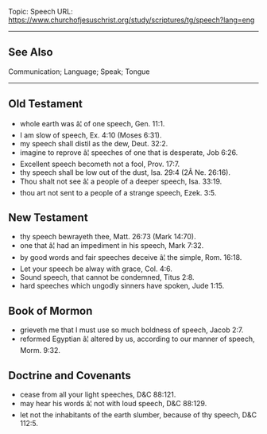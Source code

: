 Topic: Speech
URL: https://www.churchofjesuschrist.org/study/scriptures/tg/speech?lang=eng

---

## See Also

Communication; Language; Speak; Tongue

---

## Old Testament

- whole earth was â¦ of one speech, Gen. 11:1.
- I am slow of speech, Ex. 4:10 (Moses 6:31).
- my speech shall distil as the dew, Deut. 32:2.
- imagine to reprove â¦ speeches of one that is desperate, Job 6:26.
- Excellent speech becometh not a fool, Prov. 17:7.
- thy speech shall be low out of the dust, Isa. 29:4 (2Â Ne. 26:16).
- Thou shalt not see â¦ a people of a deeper speech, Isa. 33:19.
- thou art not sent to a people of a strange speech, Ezek. 3:5.

## New Testament

- thy speech bewrayeth thee, Matt. 26:73 (Mark 14:70).
- one that â¦ had an impediment in his speech, Mark 7:32.
- by good words and fair speeches deceive â¦ the simple, Rom. 16:18.
- Let your speech be alway with grace, Col. 4:6.
- Sound speech, that cannot be condemned, Titus 2:8.
- hard speeches which ungodly sinners have spoken, Jude 1:15.

## Book of Mormon

- grieveth me that I must use so much boldness of speech, Jacob 2:7.
- reformed Egyptian â¦ altered by us, according to our manner of speech, Morm. 9:32.

## Doctrine and Covenants

- cease from all your light speeches, D&C 88:121.
- may hear his words â¦ not with loud speech, D&C 88:129.
- let not the inhabitants of the earth slumber, because of thy speech, D&C 112:5.


